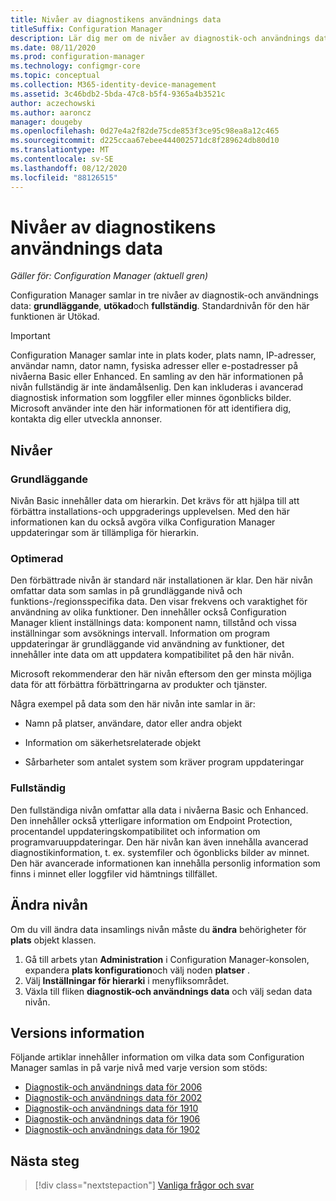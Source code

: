 ```yaml
---
title: Nivåer av diagnostikens användnings data
titleSuffix: Configuration Manager
description: Lär dig mer om de nivåer av diagnostik-och användnings data som Configuration Manager samlar in
ms.date: 08/11/2020
ms.prod: configuration-manager
ms.technology: configmgr-core
ms.topic: conceptual
ms.collection: M365-identity-device-management
ms.assetid: 3c46bdb2-5bda-47c8-b5f4-9365a4b3521c
author: aczechowski
ms.author: aaroncz
manager: dougeby
ms.openlocfilehash: 0d27e4a2f82de75cde853f3ce95c98ea8a12c465
ms.sourcegitcommit: d225ccaa67ebee444002571dc8f289624db80d10
ms.translationtype: MT
ms.contentlocale: sv-SE
ms.lasthandoff: 08/12/2020
ms.locfileid: "88126515"
---
```

# <a name="levels-of-diagnostic-usage-data"></a>Nivåer av diagnostikens användnings data

*Gäller för: Configuration Manager (aktuell gren)*

Configuration Manager samlar in tre nivåer av diagnostik-och användnings data: **grundläggande**, **utökad**och **fullständig**. Standardnivån för den här funktionen är Utökad.

> [!IMPORTANT]
> Configuration Manager samlar inte in plats koder, plats namn, IP-adresser, användar namn, dator namn, fysiska adresser eller e-postadresser på nivåerna Basic eller Enhanced. En samling av den här informationen på nivån fullständig är inte ändamålsenlig. Den kan inkluderas i avancerad diagnostisk information som loggfiler eller minnes ögonblicks bilder. Microsoft använder inte den här informationen för att identifiera dig, kontakta dig eller utveckla annonser.

## <a name="levels"></a>Nivåer

### <a name="basic"></a>Grundläggande

Nivån Basic innehåller data om hierarkin. Det krävs för att hjälpa till att förbättra installations-och uppgraderings upplevelsen. Med den här informationen kan du också avgöra vilka Configuration Manager uppdateringar som är tillämpliga för hierarkin.

### <a name="enhanced"></a>Optimerad

Den förbättrade nivån är standard när installationen är klar. Den här nivån omfattar data som samlas in på grundläggande nivå och funktions-/regionsspecifika data. Den visar frekvens och varaktighet för användning av olika funktioner. Den innehåller också Configuration Manager klient inställnings data: komponent namn, tillstånd och vissa inställningar som avsöknings intervall. Information om program uppdateringar är grundläggande vid användning av funktioner, det innehåller inte data om att uppdatera kompatibilitet på den här nivån.

Microsoft rekommenderar den här nivån eftersom den ger minsta möjliga data för att förbättra förbättringarna av produkter och tjänster.

Några exempel på data som den här nivån inte samlar in är:

- Namn på platser, användare, dator eller andra objekt

- Information om säkerhetsrelaterade objekt

- Sårbarheter som antalet system som kräver program uppdateringar

### <a name="full"></a>Fullständig

Den fullständiga nivån omfattar alla data i nivåerna Basic och Enhanced. Den innehåller också ytterligare information om Endpoint Protection, procentandel uppdateringskompatibilitet och information om programvaruuppdateringar. Den här nivån kan även innehålla avancerad diagnostikinformation, t. ex. systemfiler och ögonblicks bilder av minnet. Den här avancerade informationen kan innehålla personlig information som finns i minnet eller loggfiler vid hämtnings tillfället.

## <a name="how-to-change-the-level"></a><a name="bkmk_change"></a> Ändra nivån

Om du vill ändra data insamlings nivån måste du **ändra** behörigheter för **plats** objekt klassen.

1. Gå till arbets ytan **Administration** i Configuration Manager-konsolen, expandera **plats konfiguration**och välj noden **platser** .
1. Välj **Inställningar för hierarki** i menyfliksområdet.
1. Växla till fliken **diagnostik-och användnings data** och välj sedan data nivån.

## <a name="version-specific-details"></a><a name="bkmk_versions"></a>Versions information

Följande artiklar innehåller information om vilka data som Configuration Manager samlas in på varje nivå med varje version som stöds:

- [Diagnostik-och användnings data för 2006](levels-of-diagnostic-usage-data-collection-2006.md)
- [Diagnostik-och användnings data för 2002](levels-of-diagnostic-usage-data-collection-2002.md)
- [Diagnostik-och användnings data för 1910](levels-of-diagnostic-usage-data-collection-1910.md)
- [Diagnostik-och användnings data för 1906](levels-of-diagnostic-usage-data-collection-1906.md)
- [Diagnostik-och användnings data för 1902](levels-of-diagnostic-usage-data-collection-1902.md)

## <a name="next-steps"></a>Nästa steg

> [!div class="nextstepaction"]
> [Vanliga frågor och svar](frequently-asked-questions.md)
